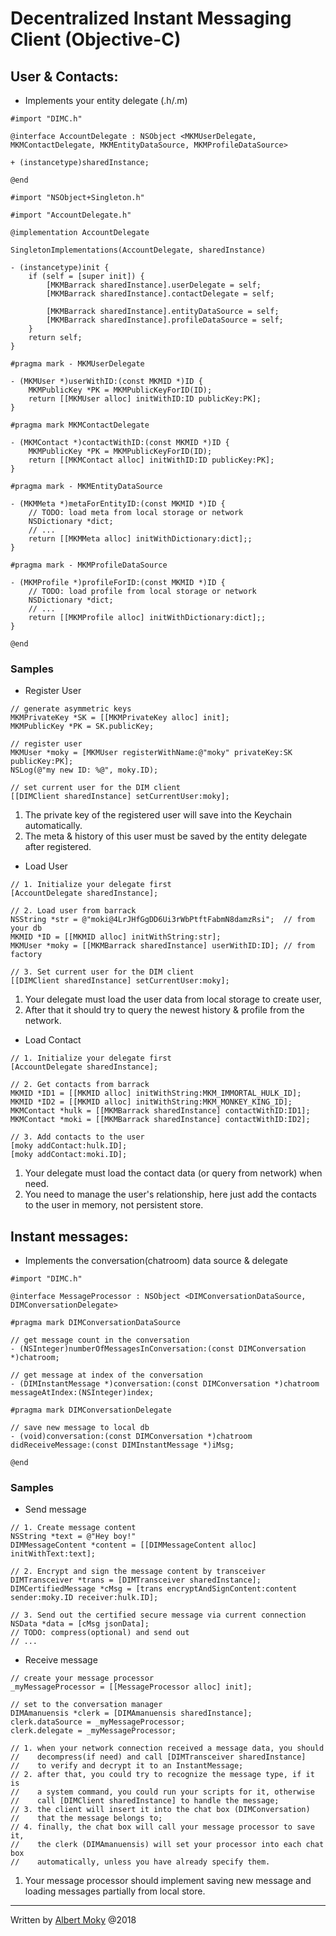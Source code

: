 # Decentralized Instant Messaging Client (Objective-C)

## User & Contacts:

* Implements your entity delegate (.h/.m)

```
#import "DIMC.h"

@interface AccountDelegate : NSObject <MKMUserDelegate, MKMContactDelegate, MKMEntityDataSource, MKMProfileDataSource>

+ (instancetype)sharedInstance;

@end
```
```
#import "NSObject+Singleton.h"

#import "AccountDelegate.h"

@implementation AccountDelegate

SingletonImplementations(AccountDelegate, sharedInstance)

- (instancetype)init {
    if (self = [super init]) {
        [MKMBarrack sharedInstance].userDelegate = self;
        [MKMBarrack sharedInstance].contactDelegate = self;
        
        [MKMBarrack sharedInstance].entityDataSource = self;
        [MKMBarrack sharedInstance].profileDataSource = self;
    }
    return self;
}

#pragma mark - MKMUserDelegate

- (MKMUser *)userWithID:(const MKMID *)ID {
    MKMPublicKey *PK = MKMPublicKeyForID(ID);
    return [[MKMUser alloc] initWithID:ID publicKey:PK];
}

#pragma mark MKMContactDelegate

- (MKMContact *)contactWithID:(const MKMID *)ID {
    MKMPublicKey *PK = MKMPublicKeyForID(ID);
    return [[MKMContact alloc] initWithID:ID publicKey:PK];
}

#pragma mark - MKMEntityDataSource

- (MKMMeta *)metaForEntityID:(const MKMID *)ID {
    // TODO: load meta from local storage or network
    NSDictionary *dict;
    // ...
    return [[MKMMeta alloc] initWithDictionary:dict];;
}

#pragma mark - MKMProfileDataSource

- (MKMProfile *)profileForID:(const MKMID *)ID {
    // TODO: load profile from local storage or network
    NSDictionary *dict;
    // ...
    return [[MKMProfile alloc] initWithDictionary:dict];;
}

@end
```

### Samples
* Register User

```
// generate asymmetric keys
MKMPrivateKey *SK = [[MKMPrivateKey alloc] init];
MKMPublicKey *PK = SK.publicKey;

// register user
MKMUser *moky = [MKMUser registerWithName:@"moky" privateKey:SK publicKey:PK];
NSLog(@"my new ID: %@", moky.ID);

// set current user for the DIM client
[[DIMClient sharedInstance] setCurrentUser:moky];
```
1. The private key of the registered user will save into the Keychain automatically.
2. The meta & history of this user must be saved by the entity delegate after registered.

* Load User

```
// 1. Initialize your delegate first
[AccountDelegate sharedInstance];

// 2. Load user from barrack
NSString *str = @"moki@4LrJHfGgDD6Ui3rWbPtftFabmN8damzRsi";  // from your db
MKMID *ID = [[MKMID alloc] initWithString:str];
MKMUser *moky = [[MKMBarrack sharedInstance] userWithID:ID]; // from factory

// 3. Set current user for the DIM client
[[DIMClient sharedInstance] setCurrentUser:moky];
```
1. Your delegate must load the user data from local storage to create user,
2. After that it should try to query the newest history & profile from the network.

* Load Contact

```
// 1. Initialize your delegate first
[AccountDelegate sharedInstance];

// 2. Get contacts from barrack
MKMID *ID1 = [[MKMID alloc] initWithString:MKM_IMMORTAL_HULK_ID];
MKMID *ID2 = [[MKMID alloc] initWithString:MKM_MONKEY_KING_ID];
MKMContact *hulk = [[MKMBarrack sharedInstance] contactWithID:ID1];
MKMContact *moki = [[MKMBarrack sharedInstance] contactWithID:ID2];

// 3. Add contacts to the user
[moky addContact:hulk.ID];
[moky addContact:moki.ID];
```
1. Your delegate must load the contact data (or query from network) when need.
2. You need to manage the user's relationship, here just add the contacts to the user in memory, not persistent store.

## Instant messages:

* Implements the conversation(chatroom) data source & delegate

```
#import "DIMC.h"

@interface MessageProcessor : NSObject <DIMConversationDataSource, DIMConversationDelegate>

#pragma mark DIMConversationDataSource

// get message count in the conversation
- (NSInteger)numberOfMessagesInConversation:(const DIMConversation *)chatroom;

// get message at index of the conversation
- (DIMInstantMessage *)conversation:(const DIMConversation *)chatroom messageAtIndex:(NSInteger)index;

#pragma mark DIMConversationDelegate

// save new message to local db
- (void)conversation:(const DIMConversation *)chatroom didReceiveMessage:(const DIMInstantMessage *)iMsg;

@end
```

### Samples
* Send message

```
// 1. Create message content
NSString *text = @"Hey boy!"
DIMMessageContent *content = [[DIMMessageContent alloc] initWithText:text];

// 2. Encrypt and sign the message content by transceiver
DIMTransceiver *trans = [DIMTransceiver sharedInstance];
DIMCertifiedMessage *cMsg = [trans encryptAndSignContent:content sender:moky.ID receiver:hulk.ID];

// 3. Send out the certified secure message via current connection
NSData *data = [cMsg jsonData];
// TODO: compress(optional) and send out
// ...
```

* Receive message

```
// create your message processor
_myMessageProcessor = [[MessageProcessor alloc] init];

// set to the conversation manager
DIMAmanuensis *clerk = [DIMAmanuensis sharedInstance];
clerk.dataSource = _myMessageProcessor;
clerk.delegate = _myMessageProcessor;

// 1. when your network connection received a message data, you should
//    decompress(if need) and call [DIMTransceiver sharedInstance]
//    to verify and decrypt it to an InstantMessage;
// 2. after that, you could try to recognize the message type, if it is
//    a system command, you could run your scripts for it, otherwise
//    call [DIMClient sharedInstance] to handle the message;
// 3. the client will insert it into the chat box (DIMConversation)
//    that the message belongs to;
// 4. finally, the chat box will call your message processor to save it,
//    the clerk (DIMAmanuensis) will set your processor into each chat box
//    automatically, unless you have already specify them.
```
1. Your message processor should implement saving new message and loading messages partially from local store.

---
Written by [Albert Moky](http://moky.github.com/) @2018
